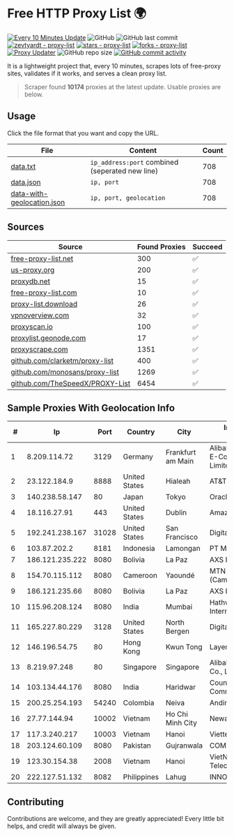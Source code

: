 
# Free HTTP Proxy List 🌍

[![Every 10 Minutes Update](https://github.com/mertguvencli/http-proxy-list/actions/workflows/main.yml/badge.svg?branch=main)](https://github.com/mertguvencli/http-proxy-list/actions/workflows/main.yml)
![GitHub](https://img.shields.io/github/license/mertguvencli/http-proxy-list)
![GitHub last commit](https://img.shields.io/github/last-commit/mertguvencli/http-proxy-list)
[![zevtyardt - proxy-list](https://img.shields.io/static/v1?label=zevtyardt&message=proxy-list&color=blue&logo=github)](https://github.com/zevtyardt/proxy-list "Go to GitHub repo")
[![stars - proxy-list](https://img.shields.io/github/stars/zevtyardt/proxy-list?style=social)](https://github.com/zevtyardt/proxy-list)
[![forks - proxy-list](https://img.shields.io/github/forks/zevtyardt/proxy-list?style=social)](https://github.com/zevtyardt/proxy-list)
[![Proxy Updater](https://github.com/zevtyardt/proxy-list/workflows/Proxy%20Updater/badge.svg)](https://github.com/zevtyardt/proxy-list/actions?query=workflow:"Proxy+Updater")
![GitHub repo size](https://img.shields.io/github/repo-size/zevtyardt/proxy-list)
[![GitHub commit activity](https://img.shields.io/github/commit-activity/m/zevtyardt/proxy-list?logo=commits)](https://github.com/zevtyardt/proxy-list/commits/main)

It is a lightweight project that, every 10 minutes, scrapes lots of free-proxy sites, validates if it works, and serves a clean proxy list.

> Scraper found **10174** proxies at the latest update. Usable proxies are below.

## Usage

Click the file format that you want and copy the URL.

|File|Content|Count|
|----|-------|-----|
|[data.txt](https://raw.githubusercontent.com/mertguvencli/http-proxy-list/main/proxy-list/data.txt)|`ip_address:port` combined (seperated new line)|708|
|[data.json](https://raw.githubusercontent.com/mertguvencli/http-proxy-list/main/proxy-list/data.json)|`ip, port`|708|
|[data-with-geolocation.json](https://raw.githubusercontent.com/mertguvencli/http-proxy-list/main/proxy-list/data-with-geolocation.json)|`ip, port, geolocation`|708|

## Sources

|Source|Found Proxies|Succeed|
|------|-------------|-------|
|[free-proxy-list.net](https://free-proxy-list.net)|300|✅|
|[us-proxy.org](https://www.us-proxy.org)|200|✅|
|[proxydb.net](http://proxydb.net)|15|✅|
|[free-proxy-list.com](https://free-proxy-list.com/?page=&port=&type%5B%5D=http&type%5B%5D=https&up_time=0&search=Search)|10|✅|
|[proxy-list.download](https://www.proxy-list.download/HTTP)|26|✅|
|[vpnoverview.com](https://vpnoverview.com/privacy/anonymous-browsing/free-proxy-servers)|32|✅|
|[proxyscan.io](https://www.proxyscan.io)|100|✅|
|[proxylist.geonode.com](https://proxylist.geonode.com/api/proxy-list?limit=300&page=1&sort_by=lastChecked&sort_type=desc&protocols=http,https)|17|✅|
|[proxyscrape.com](https://api.proxyscrape.com/v2/?request=displayproxies&protocol=http&timeout=10000&country=all&ssl=all&anonymity=all)|1351|✅|
|[github.com/clarketm/proxy-list](https://raw.githubusercontent.com/clarketm/proxy-list/master/proxy-list-raw.txt)|400|✅|
|[github.com/monosans/proxy-list](https://raw.githubusercontent.com/monosans/proxy-list/main/proxies/http.txt)|1269|✅|
|[github.com/TheSpeedX/PROXY-List](https://raw.githubusercontent.com/TheSpeedX/PROXY-List/master/http.txt)|6454|✅|


## Sample Proxies With Geolocation Info

|#|Ip|Port|Country|City|Internet Service Provider|
|-|--|----|-------|----|-------------------------|
|1|8.209.114.72|3129|Germany|Frankfurt am Main|Alibaba.com Singapore E-Commerce Private Limited|
|2|23.122.184.9|8888|United States|Hialeah|AT&T Services, Inc.|
|3|140.238.58.147|80|Japan|Tokyo|Oracle Corporation|
|4|18.116.27.91|443|United States|Dublin|Amazon.com, Inc.|
|5|192.241.238.167|31028|United States|San Francisco|DigitalOcean, LLC|
|6|103.87.202.2|8181|Indonesia|Lamongan|PT Multi Guna Sinergi|
|7|186.121.235.222|8080|Bolivia|La Paz|AXS Bolivia S. A.|
|8|154.70.115.112|8080|Cameroon|Yaoundé|MTN Network Solutions (Cameroon)|
|9|186.121.235.66|8080|Bolivia|La Paz|AXS Bolivia S. A.|
|10|115.96.208.124|8080|India|Mumbai|Hathway IP over Cable Internet Access|
|11|165.227.80.229|3128|United States|North Bergen|DigitalOcean, LLC|
|12|146.196.54.75|80|Hong Kong|Kwun Tong|Layerstack Limited|
|13|8.219.97.248|80|Singapore|Singapore|Alibaba (US) Technology Co., Ltd.|
|14|103.134.44.176|8080|India|Haridwar|Countrylink Communiction Pvt Ltd|
|15|200.25.254.193|54240|Colombia|Neiva|Andinet ON Line|
|16|27.77.144.94|10002|Vietnam|Ho Chi Minh City|Newass2011xDSLHCMC|
|17|117.3.240.217|10003|Vietnam|Hanoi|Viettel Corporation|
|18|203.124.60.109|8080|Pakistan|Gujranwala|COMSATS|
|19|123.30.154.38|2008|Vietnam|Hanoi|VietNam Post and Telecom Corporation|
|20|222.127.51.132|8082|Philippines|Lahug|INNOVE|



## Contributing

Contributions are welcome, and they are greatly appreciated! Every
little bit helps, and credit will always be given.

